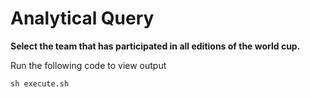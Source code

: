 # Analytical Query

**Select the team that has participated in all editions of the world cup.**

Run the following code to view output

```
sh execute.sh
```
